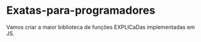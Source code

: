 # Exatas-para-programadores
Vamos criar a maior biblioteca de funções EXPLICaDas implementadas em JS.
